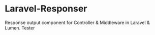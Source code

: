 # Laravel-Responser
Response output component for Controller &amp; Middleware in Laravel &amp; Lumen.
Tester
